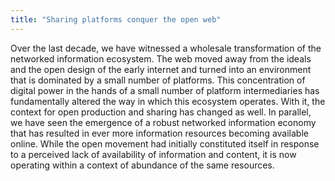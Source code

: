 ```yaml
---
title: "Sharing platforms conquer the open web"
---
```

Over the last decade, we have witnessed a wholesale transformation of the networked information ecosystem. The web moved away from the ideals and the open design of the early internet and turned into an environment that is dominated by a small number of platforms.
This concentration of digital power in the hands of a small number of platform intermediaries has fundamentally altered the way in which this ecosystem operates. With it, the context for open production and sharing has changed as well.
In parallel, we have seen the emergence of a robust networked information economy that has resulted in ever more information resources becoming available online. While the open movement had initially constituted itself in response to a perceived lack of availability of information and content, it is now operating within a context of abundance of the same resources.
